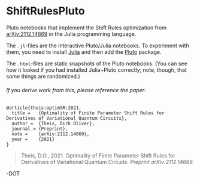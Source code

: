 # ShiftRulesPluto

Pluto notebooks that implement the Shift Rules optimization from
[arXiv:2112.14669](https://arxiv.org/abs/2112.14669) in the Julia programming language.

The `.jl`-files are the interactive Pluto/Julia notebooks.  To experiment with them, you need to install
[Julia](https://julialang.org) and then add the [Pluto](https://plutojl.org) package.

The `.html`-files are static snapshots of the Pluto notebooks.  (You can see how it looked if you had
installed Julia+Pluto correctly; note, though, that some things are randomized.)


###### If you derive work from this, please reference the paper:

```
@article{theis:optimSR:2021,
  title =   {Optimality of Finite Parameter Shift Rules for Derivatives of Variational Quantum Circuits},
  author =  {Theis, Dirk Oliver},
  journal = {Preprint},
  note =    {arXiv:2112.14669},
  year =    {2021}
}
```

> Theis, D.O., 2021. Optimality of Finite Parameter Shift Rules for Derivatives of Variational Quantum Circuits. *Preprint arXiv:2112.14669*.



-DOT
